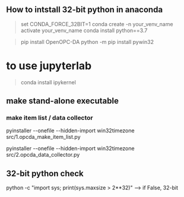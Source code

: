 
## How to intstall 32-bit python in anaconda

> set CONDA_FORCE_32BIT=1
> conda create -n your_venv_name
> activate your_venv_name
> conda install python==3.7

> pip install OpenOPC-DA
> python -m pip install pywin32


# to use jupyterlab
> conda install ipykernel




## make stand-alone executable 
### make item list / data collector
pyinstaller --onefile --hidden-import win32timezone src/1.opcda_make_item_list.py

pyinstaller --onefile --hidden-import win32timezone src/2.opcda_data_collector.py




## 32-bit python check
python -c "import sys; print(sys.maxsize > 2**32)" 
 --> if False, 32-bit

